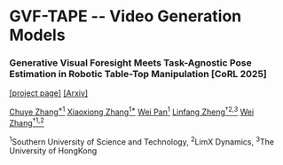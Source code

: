 # GVF-TAPE -- Video Generation Models

### Generative Visual Foresight Meets Task-Agnostic Pose Estimation in Robotic Table-Top Manipulation [CoRL 2025]

[[project page]](https://clearlab-sustech.github.io/gvf-tape/) [[Arxiv]](https://arxiv.org/abs/2509.00361)

[Chuye Zhang<sup>*1</sup>](https://zhangchuye.github.io) [Xiaoxiong Zhang<sup>1*</sup>](https://xiaoxiongzzzz.github.io) [Wei Pan<sup>1</sup>](https://weisonweileen.github.io/#/) [Linfang Zheng<sup>†2,3</sup>](https://lynne-zheng-linfang.github.io) [Wei Zhang<sup>†1,2</sup>](https://faculty.sustech.edu.cn/?tagid=zhangw3&go=2)

<sup>1</sup>Southern University of Science and Technology, <sup>2</sup>LimX Dynamics, <sup>3</sup>The University of HongKong